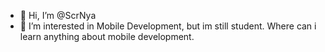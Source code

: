- 👋 Hi, I’m @ScrNya
- 👀 I’m interested in Mobile Development, but im still student. Where can i learn anything about mobile development.
  
<!---
ScrNya/ScrNya is a ✨ special ✨ repository because its `README.md` (this file) appears on your GitHub profile.
You can click the Preview link to take a look at your changes.
--->
